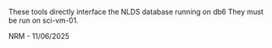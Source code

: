 These tools directly interface the NLDS database running on db6
They must be run on sci-vm-01.

NRM - 11/06/2025

